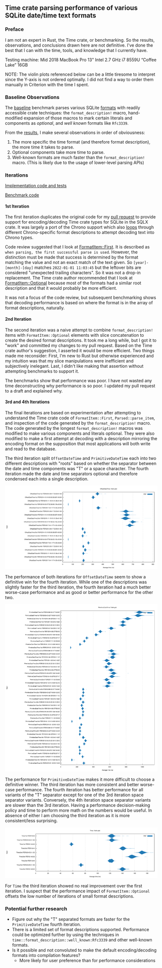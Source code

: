 ## Time crate parsing performance of various SQLite date/time text formats

### Preface

I am not an expert in Rust, the Time crate, or benchmarking. So the results, observations, and conclusions drawn
here are not definitive. I've done the best that I can with the time, tools, and knowledge that I currently have.

Testing machine: Mid 2018 MacBook Pro 13"
                 Intel 2.7 GHz i7 8559U “Coffee Lake”
                 16GB

NOTE: The violin plots referenced below can be a little tiresome to interpret since the Y-axis is not ordered optimally.
I did not find a way to order them manually in Criterion with the time I spent.

### Baseline Observations

The [baseline](benches/baseline.rs) benchmark parses various SQLite
[formats](https://www.sqlite.org/lang_datefunc.html#time_values) with readily accessible
crate techniques: the `format_description!` macro, hand-modified expansion of those macros to
mark certain literals and components as _optional_, and _well known_ formats like `Rfc3339`.

From the [results](https://raw.githubusercontent.com/johnbcodes/time-tests/main/images/Baseline.svg),
I make several observations in order of obviousness:

1. The more specific the time format (and therefore format description), the more time it takes to parse.
2. Optional components take more time to parse.
3. Well-known formats are much faster than the `format_description!` macro. (This is likely due to the usage of
lower-level parsing APIs)

### Iterations

[Implementation code and tests](src/lib.rs)

[Benchmark code](benches/benchmark.rs)

#### 1st Iteration

The first iteration duplicates the original code for my [pull request](https://github.com/launchbadge/sqlx/pull/1865) to
provide support for encoding/decoding Time crate types for SQLite in the SQLX crate. It was largely a port of the
Chrono support which also [loops](https://github.com/launchbadge/sqlx/blob/59ad2ecc92b3c390115b19aeabc217ea7bdf4f05/sqlx-core/src/sqlite/types/chrono.rs#L119)
through different Chrono-specific format descriptions to attempt decoding text into Chrono types.

Code review suggested that I look at [FormatItem::First](https://docs.rs/time/latest/time/format_description/enum.FormatItem.html#variant.First).
It is described as `when parsing, the first successful parse is used`. However, the distinction must be made that
success is determined by the format matching the value and not an exact match of the text given. So
`[year]-[month]-[day]` matches `2022-01-01 11:03:45` but the leftover bits are considered "unexpected trailing
characters". So it was not a drop-in replacement. The Time crate author recommended that I look at
[FormatItem::Optional](https://docs.rs/time/latest/time/format_description/enum.FormatItem.html#variant.Optional)
because most of the formats had a similar root description and that it would probably be more efficient.

It was not a focus of the code review, but subsequent benchmarking shows that decoding performance is based on where
the format is in the array of format descriptions, naturally.

#### 2nd Iteration

The second iteration was a naive attempt to combine `format_description!` items with `FormatItem::Optional` elements
with slice concatenation to create the desired format descriptions. It took me a long while, but I got it to
"work" and committed my changes to my pull request. Based on the Time crate author's suggestion, I asserted it would be
more efficient. Two things made me reconsider: First, I'm new to Rust but otherwise experienced and my intuition was
that my slice manipulations were inefficient and subjectively inelegant. Last, I didn't like making that assertion
without attempting benchmarks to support it.

The benchmarks show that performance was poor. I have not wasted any time deconstructing why performance is
so poor. I updated my pull request to a draft and explained why.

#### 3rd and 4th Iterations

The final iterations are based on experimentation after attempting to understand the Time crate code of
`FormatItem::First`, `Parsed::parse_item`, and inspection of the code generated by the `format_description!` macro.
The code generated by the longest `format_description!` macros was modified to make various components and literals
optional. They were also modified to make a first attempt at decoding with a description mirroring the encoding format
on the supposition that most applications will both write and read to the database.

The third iteration split `OffsetDateTime` and `PrimitiveDateTime` each into two different descriptions
with "roots" based on whether the separator between the date and time components was "T" or a space character.
The fourth iteration made the date and time separators optional and therefore condensed each into a single
description.

![OffsetDateTime](https://raw.githubusercontent.com/johnbcodes/time-tests/main/images/OffsetDateTime.svg)

The performance of both iterations for `OffsetDateTime` seem to show a definitive win for the fourth iteration. While
one of the descriptions was slightly faster for the third iteration, the fourth iteration had a much better worse-case
performance and as good or better performance for the other two.

![PrimitiveDateTime](https://raw.githubusercontent.com/johnbcodes/time-tests/main/images/PrimitiveDateTime.svg)

The performance for `PrimitiveDateTime` makes it more difficult to choose a definitive winner. The third iteration has
more consistent and better worse-case performance. The fourth iteration has better performance for all variants of the
"T" separator except for one of the 3rd iteration space separator variants. Conversely, the 4th iteration space
separator variants are slower than the 3rd iteration. Having a performance decision-making policy and time to perform
more math on the numbers would be useful. In absence of either I am choosing the third iteration as it is more
consistent/less surprising.

![Time](https://raw.githubusercontent.com/johnbcodes/time-tests/main/images/Time.svg)

For `Time` the third iteration showed no real improvement over the first iteration. I suspect that the performance
impact of `FormatItem::Optional` offsets the low number of iterations of small format descriptions.

### Potential further research

* Figure out why the "T" separated formats are faster for the `PrimitiveDateTime` fourth iteration.
* There is a limited set of format descriptions supported. Performance could be optimized further by using the techniques in `time::format_description::well_known:Rfc3339` and other well-known formats.
* Is it possible and not convoluted to make the default encoding/decoding formats into compilation features?
  * More likely for user preference than for performance considerations
